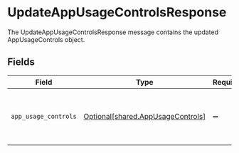 # UpdateAppUsageControlsResponse

The UpdateAppUsageControlsResponse message contains the updated AppUsageControls object.


## Fields

| Field                                                                            | Type                                                                             | Required                                                                         | Description                                                                      |
| -------------------------------------------------------------------------------- | -------------------------------------------------------------------------------- | -------------------------------------------------------------------------------- | -------------------------------------------------------------------------------- |
| `app_usage_controls`                                                             | [Optional[shared.AppUsageControls]](undefined/models/shared/appusagecontrols.md) | :heavy_minus_sign:                                                               | The AppUsageControls object describes some peripheral configuration for an app.  |